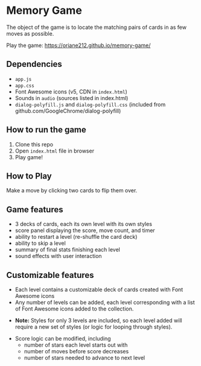 # Memory Game

The object of the game is to locate the matching pairs of cards in as few moves as possible.

Play the game: https://oriane212.github.io/memory-game/

## Dependencies
- `app.js`
- `app.css`
- Font Awesome icons (v5, CDN in `index.html`)
- Sounds in `audio` (sources listed in index.html)
- `dialog-polyfill.js` and `dialog-polyfill.css` (included from github.com/GoogleChrome/dialog-polyfill)

## How to run the game
1. Clone this repo
2. Open `index.html` file in browser
3. Play game!

## How to Play
Make a move by clicking two cards to flip them over.

## Game features
- 3 decks of cards, each its own level with its own styles
- score panel displaying the score, move count, and timer
- ability to restart a level (re-shuffle the card deck)
- ability to skip a level
- summary of final stats finishing each level
- sound effects with user interaction

## Customizable features
- Each level contains a customizable deck of cards created with Font Awesome icons
- Any number of levels can be added, each level corresponding with a list of Font Awesome icons added to the collection. 
 * **Note:** Styles for only 3 levels are included, so each level added will require a new set of styles (or logic for looping through styles).
- Score logic can be modified, including
  * number of stars each level starts out with
  * number of moves before score decreases
  * number of stars needed to advance to next level
